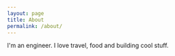 ```yaml
---
layout: page
title: About
permalink: /about/
---
```


I'm an engineer. I love travel, food and building cool stuff.